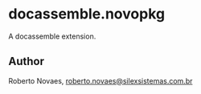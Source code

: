 # docassemble.novopkg

A docassemble extension.

## Author

Roberto Novaes, roberto.novaes@silexsistemas.com.br

